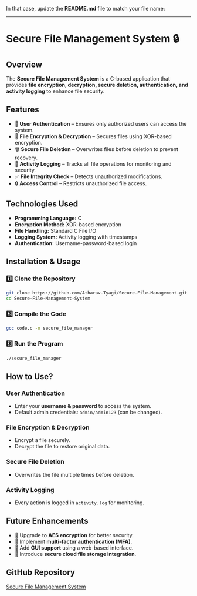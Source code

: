 In that case, update the **README.md** file to match your file name:  

---

# **Secure File Management System** 🔒  

## **Overview**  
The **Secure File Management System** is a C-based application that provides **file encryption, decryption, secure deletion, authentication, and activity logging** to enhance file security.  

## **Features**  
- 🔐 **User Authentication** – Ensures only authorized users can access the system.  
- 🔑 **File Encryption & Decryption** – Secures files using XOR-based encryption.  
- 🗑 **Secure File Deletion** – Overwrites files before deletion to prevent recovery.  
- 📜 **Activity Logging** – Tracks all file operations for monitoring and security.  
- ✅ **File Integrity Check** – Detects unauthorized modifications.  
- 🔒 **Access Control** – Restricts unauthorized file access.  

## **Technologies Used**  
- **Programming Language:** C  
- **Encryption Method:** XOR-based encryption  
- **File Handling:** Standard C File I/O  
- **Logging System:** Activity logging with timestamps  
- **Authentication:** Username-password-based login  

## **Installation & Usage**  

### **1️⃣ Clone the Repository**  
```bash
git clone https://github.com/Atharav-Tyagi/Secure-File-Management.git
cd Secure-File-Management-System
```

### **2️⃣ Compile the Code**  
```bash
gcc code.c -o secure_file_manager
```

### **3️⃣ Run the Program**  
```bash
./secure_file_manager
```

## **How to Use?**  

### **User Authentication**  
- Enter your **username & password** to access the system.  
- Default admin credentials: `admin/admin123` (can be changed).  

### **File Encryption & Decryption**  
- Encrypt a file securely.  
- Decrypt the file to restore original data.  

### **Secure File Deletion**  
- Overwrites the file multiple times before deletion.  

### **Activity Logging**  
- Every action is logged in `activity.log` for monitoring.  

## **Future Enhancements**  
- 🔹 Upgrade to **AES encryption** for better security.  
- 🔹 Implement **multi-factor authentication (MFA)**.  
- 🔹 Add **GUI support** using a web-based interface.  
- 🔹 Introduce **secure cloud file storage integration**.  

## **GitHub Repository**  
[Secure File Management System](https://github.com/Atharav-Tyagi/Secure-File-Management.git)  
